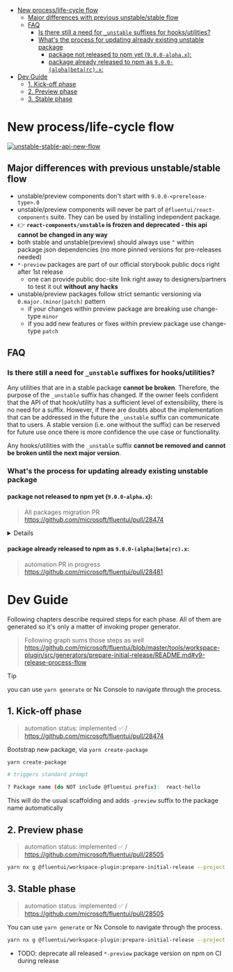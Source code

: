 <!-- toc -->

- [New process/life-cycle flow](#new-processlife-cycle-flow)
  - [Major differences with previous unstable/stable flow](#major-differences-with-previous-unstablestable-flow)
  - [FAQ](#faq)
    - [Is there still a need for `_unstable` suffixes for hooks/utilities?](#is-there-still-a-need-for-_unstable-suffixes-for-hooksutilities)
    - [What's the process for updating already existing unstable package](#whats-the-process-for-updating-already-existing-unstable-package)
      - [package not released to npm yet (`9.0.0-alpha.x`):](#package-not-released-to-npm-yet-900-alphax)
      - [package already released to npm as `9.0.0-(alpha|beta|rc).x`:](#package-already-released-to-npm-as-900-alphabetarcx)
- [Dev Guide](#dev-guide)
  - [1. Kick-off phase](#1-kick-off-phase)
  - [2. Preview phase](#2-preview-phase)
  - [3. Stable phase](#3-stable-phase)

<!-- tocstop -->

# New process/life-cycle flow

<a href="https://github.com/microsoft/fluentui/assets/1223799/6e4648a6-0e50-4c16-b3ca-dba77869b38a">
<img alt="unstable-stable-api-new-flow" src="https://github.com/microsoft/fluentui/assets/1223799/6e4648a6-0e50-4c16-b3ca-dba77869b38a" />
</a>

## Major differences with previous unstable/stable flow

- unstable/preview components don't start with `9.0.0-<prerelease-type>.0`
- unstable/preview components will never be part of `@fluentui/react-components` suite. They can be used by installing independent package.
- 👉 **`react-components/unstable` is frozen and deprecated - this api cannot be changed in any way**
- both stable and unstable(preview) should always use `^` within package.json dependencies (no more pinned versions for pre-releases needed)
- `*-preview` packages are part of our official storybook public docs right after 1st release
  - one can provide public doc-site link right away to designers/partners to test it out **without any hacks**
- unstable/preview packages follow strict semantic versioning via `0.major.(minor|patch)` pattern
  - if your changes within preview package are breaking use change-type `minor`
  - if you add new features or fixes within preview package use change-type `patch`

## FAQ

### Is there still a need for `_unstable` suffixes for hooks/utilities?

Any utilities that are in a stable package **cannot be broken**. Therefore, the purpose of the `_unstable` suffix has changed. If the owner feels confident that the API of that hook/utility has a sufficient level of extensibility, there is no need for a suffix. However, if there are doubts about the implementation that can be addressed in the future the `_unstable` suffix can communicate that to users. A stable version (i.e. one without the suffix) can be reserved for future use once there is more confidence the use case or functionality.

Any hooks/utilities with the `_unstable` suffix **cannot be removed and cannot be broken until the next major version**.

### What's the process for updating already existing unstable package

#### package not released to npm yet (`9.0.0-alpha.x`):

> All packages migration PR https://github.com/microsoft/fluentui/pull/28474

<details>
Let's say you have already created `packages/react-components/react-control` package which is in unstable phase.

Follow these steps:

1. rename package directory and api.md

```sh
mv packages/react-components/react-control packages/react-components/react-control-preview
mv packages/react-components/react-control/etc/react-control.api.md packages/react-components/react-control/etc/react-control-preview.api.md
```

2. Update `README.md`

```diff
-# @fluentui/react-control-preview
+# @fluentui/react-control
```

3. Update `package.json`

```diff
{
- "name": "@fluentui/react-control",
+ "name": "@fluentui/react-control-preview",
- "version": "9.0.0-alpha.0",
+ "version": "0.0.0",
  "beachball": {
    "disallowedChangeTypes": [
      "major",
-     "minor",
-     "patch",
+     "prerelease"
    ]
},
}
```

4. Update `project.json`

```diff
{
- "name": "@fluentui/react-control",
+ "name": "@fluentui/react-control-preview",
}
```

5. Update `jest.config.js`

```diff
module.exports = {
-  displayName: 'react-control',
+  displayName: 'react-control-preview',
}
```

6. Update `tsconfig.base.json` and `tsconfig.base.all.json`

```diff
"paths": {
- "@fluentui/react-control": ["packages/react-components/react-control/src/index.ts"]
+ "@fluentui/react-control-preview": ["packages/react-components/react-control-preview/src/index.ts"]
}
```

7. Update `/github/CODEOWNERS`

```diff
-packages/react-components/react-control @microsoft/<team-name>
+packages/react-components/react-control-preview @microsoft/<team-name>
```

8. now when ready to release follow [Unstable phase (first release)](#unstable-phase-first-release)

</details>

#### package already released to npm as `9.0.0-(alpha|beta|rc).x`:

> automation PR in progress https://github.com/microsoft/fluentui/pull/28481

# Dev Guide

Following chapters describe required steps for each phase. All of them are generated so it's only a matter of invoking proper generator.

> Following graph sums those steps as well https://github.com/microsoft/fluentui/blob/master/tools/workspace-plugin/src/generators/prepare-initial-release/README.md#v9-release-process-flow

> [!TIP]
> you can use `yarn generate` or Nx Console to navigate through the process.

## 1. Kick-off phase

> automation status: implemented ✅ / https://github.com/microsoft/fluentui/pull/28474

Bootstrap new package, via `yarn create-package`

```sh
yarn create-package

# triggers standard prompt

? Package name (do NOT include @fluentui prefix):  react-hello
```

This will do the usual scaffolding and adds `-preview` suffix to the package name automatically

## 2. Preview phase

> automation status: implemented ✅ / https://github.com/microsoft/fluentui/pull/28505

```sh
yarn nx g @fluentui/workspace-plugin:prepare-initial-release --project react-one-preview --phase=preview
```

## 3. Stable phase

> automation status: implemented ✅ / https://github.com/microsoft/fluentui/pull/28505

You can use `yarn generate` or Nx Console to navigate through the process.

```sh
yarn nx g @fluentui/workspace-plugin:prepare-initial-release --project react-one-preview --phase=stable
```

- TODO: deprecate all released `*-preview` package version on npm on CI during release
